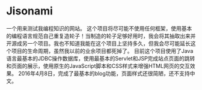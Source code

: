 # Jisonami
一个用来测试我编程知识的网站。
这个项目将尽可能不使用任何框架，使用基本的编程语言规范自己重复造轮子！当制造的轮子足够好用时，我会将其抽取出来并开源成另一个项目。我也不知道我能在这个项目上坚持多久，但我会尽可能延长这个项目的生命周期，虽然我以前的业余项目都死掉了。
目前这个项目使用了Java语言最基本的JDBC操作数据库，使用最基本的Servlet和JSP完成站点页面的跳转和页面的展示，使用原生的JavaScript脚本和CSS样式来增强HTML网页的交互效果。
2016年4月8日，完成了最基本的blog功能，页面样式还很简陋，还不支持中文。
